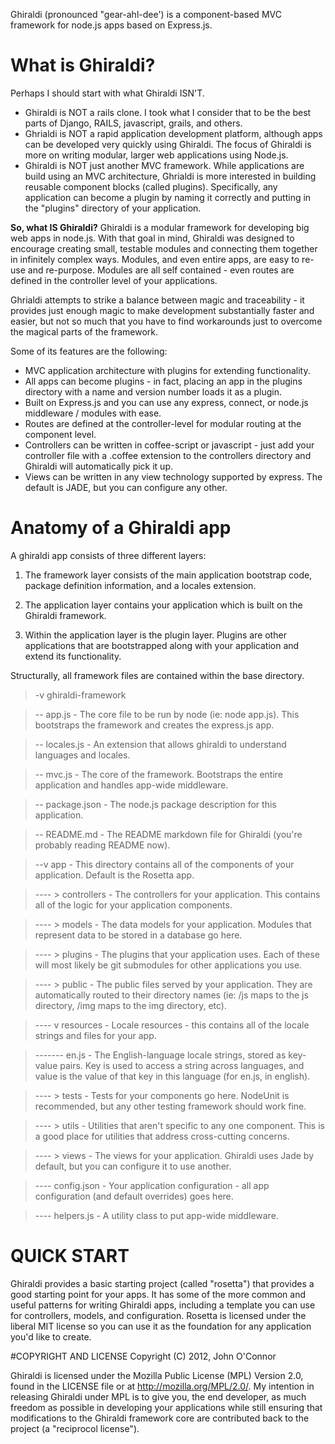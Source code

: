 Ghiraldi (pronounced "gear-ahl-dee') is a component-based MVC framework for node.js apps based on Express.js.

# What is Ghiraldi?
Perhaps I should start with what Ghiraldi ISN'T.
* Ghiraldi is NOT a rails clone.  I took what I consider that to be the best parts of Django, RAILS, javascript, grails, and others.
* Ghrialdi is NOT a rapid application development platform, although apps can be developed very quickly using Ghiraldi.  The focus of Ghiraldi is more on writing modular, larger web applications using Node.js.
* Ghiraldi is NOT just another MVC framework.  While applications are build using an MVC architecture, Ghrialdi is more interested in building reusable component blocks (called plugins).  Specifically, any application can become a plugin by naming it correctly and putting in the "plugins" directory of your application.

__So, what IS Ghiraldi?__
Ghiraldi is a modular framework for developing big web apps in node.js.  With that goal in mind, Ghiraldi was designed to encourage creating small, testable modules and connecting
them together in infinitely complex ways.  Modules, and even entire apps, are easy to re-use and re-purpose.  Modules are all self contained - even routes are defined in
the controller level of your applications.

Ghrialdi attempts to strike a balance between magic and traceability - it provides just enough magic to make development substantially faster and easier, but not 
so much that you have to find workarounds just to overcome the magical parts of the framework.

Some of its features are the following:
* MVC application architecture with plugins for extending functionality.
* All apps can become plugins - in fact, placing an app in the plugins directory with a name and version number loads it as a plugin.
* Built on Express.js and you can use any express, connect, or node.js middleware / modules with ease.
* Routes are defined at the controller-level for modular routing at the component level.
* Controllers can be written in coffee-script or javascript - just add your controller file with a .coffee extension to the controllers directory and Ghiraldi will automatically pick it up.
* Views can be written in any view technology supported by express.  The default is JADE, but you can configure any other.

# Anatomy of a Ghiraldi app
A ghiraldi app consists of three different layers:

1. The framework layer consists of the main application bootstrap code, package definition information, and a locales extension.

2. The application layer contains your application which is built on the Ghiraldi framework.

3. Within the application layer is the plugin layer.  Plugins are other applications that are bootstrapped along with your application and extend its functionality.

Structurally, all framework files are contained within the base directory.

> -v ghiraldi-framework

> --  app.js                - The core file to be run by node (ie: node app.js).  This bootstraps the framework and creates the express.js app.

> --  locales.js            - An extension that allows ghiraldi to understand languages and locales.

> --  mvc.js                - The core of the framework.  Bootstraps the entire application and handles app-wide middleware.

> --  package.json          - The node.js package description for this application.

> --  README.md             - The README markdown file for Ghiraldi (you're probably reading README now).

> --v app                   - This directory contains all of the components of your application.  Default is the Rosetta app.

> ---- > controllers        - The controllers for your application. This contains all of the logic for your application components.

> ---- > models             - The data models for your application.  Modules that represent data to be stored in a database go here.

> ---- > plugins            - The plugins that your application uses.  Each of these will most likely be git submodules for other applications you use.

> ---- > public             - The public files served by your application.  They are automatically routed to their directory names (ie: /js maps to the js directory, /img maps to the img directory, etc).

> ---- v resources          - Locale resources - this contains all of the locale strings and files for your app.

> ------- en.js              - The English-language locale strings, stored as key-value pairs.  Key is used to access a string across languages, and value is the value of that key in this language (for en.js, in english).

> ---- > tests              - Tests for your components go here.  NodeUnit is recommended, but any other testing framework should work fine.

> ---- > utils              - Utilities that aren't specific to any one component.  This is a good place for utilities that address cross-cutting concerns.

> ---- > views              - The views for your application.  Ghiraldi uses Jade by default, but you can configure it to use another.

> ---- config.json          - Your application configuration - all app configuration (and default overrides) goes here.

> ---- helpers.js           - A utility class to put app-wide middleware.

# QUICK START
Ghiraldi provides a basic starting project (called "rosetta") that provides a good starting point for your apps.  It has some of the more common and useful patterns 
for writing Ghiraldi apps, including a template you can use for controllers, models, and configuration.  Rosetta is licensed under the liberal MIT license so you can use it
as the foundation for any application you'd like to create.

#COPYRIGHT AND LICENSE
Copyright (C) 2012, John O'Connor

Ghiraldi is licensed under the Mozilla Public License (MPL) Version 2.0, found in the LICENSE file or at http://mozilla.org/MPL/2.0/. My intention in releasing Ghiraldi under MPL is to give you, the end developer, as much freedom as possible in
developing your applications while still ensuring that modifications to the Ghiraldi framework core are contributed back to the project (a "reciprocol license").